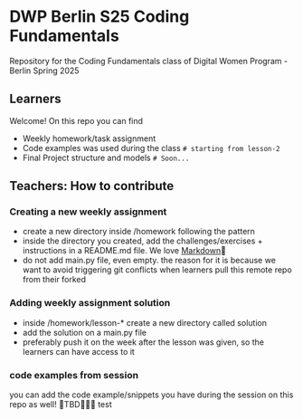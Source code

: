 # DWP Berlin S25 Coding Fundamentals
Repository for the Coding Fundamentals class of Digital Women Program - Berlin Spring 2025

## Learners
Welcome! 
On this repo you can find
- Weekly homework/task assignment
- Code examples was used during the class `# starting from lesson-2`
- Final Project structure and models `# Soon...`


## Teachers: How to contribute

### Creating a new weekly assignment
- create a new directory inside /homework following the pattern
- inside the directory you created, add the challenges/exercises + instructions in a README.md file. We love [Markdown](https://www.markdownguide.org/)🥰
- do not add main.py file, even empty. the reason for it is because we want to avoid triggering git conflicts when learners pull this remote repo from their forked

### Adding weekly assignment solution
- inside /homework/lesson-* create a new directory called solution
- add the solution on a main.py file
- preferably push it on the week after the lesson was given, so the learners can have access to it

### code examples from session
you can add the code example/snippets you have during the session on this repo as well!
 🚧TBD👷🏻‍♀️
test